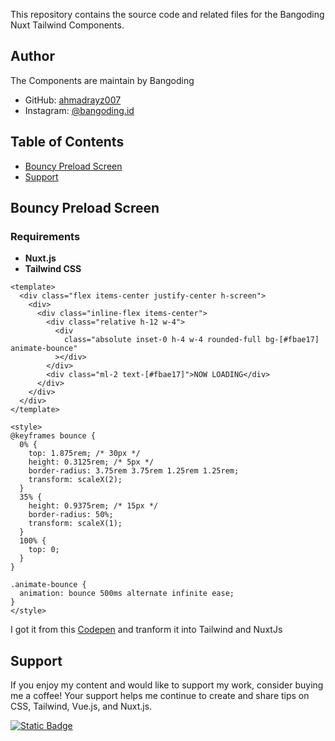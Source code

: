 This repository contains the source code and related files for the Bangoding Nuxt Tailwind Components.

## Author

The Components are maintain by Bangoding

- GitHub: [ahmadrayz007](https://github.com/ahmadrayz007)
- Instagram: [@bangoding.id](https://www.instagram.com/bangoding.id/)

## Table of Contents

- [Bouncy Preload Screen](#bouncy-preload-screen)
- [Support](#support)

## Bouncy Preload Screen
### Requirements

- **Nuxt.js**
- **Tailwind CSS**

```
<template>
  <div class="flex items-center justify-center h-screen">
    <div>
      <div class="inline-flex items-center">
        <div class="relative h-12 w-4">
          <div
            class="absolute inset-0 h-4 w-4 rounded-full bg-[#fbae17] animate-bounce"
          ></div>
        </div>
        <div class="ml-2 text-[#fbae17]">NOW LOADING</div>
      </div>
    </div>
  </div>
</template>

<style>
@keyframes bounce {
  0% {
    top: 1.875rem; /* 30px */
    height: 0.3125rem; /* 5px */
    border-radius: 3.75rem 3.75rem 1.25rem 1.25rem;
    transform: scaleX(2);
  }
  35% {
    height: 0.9375rem; /* 15px */
    border-radius: 50%;
    transform: scaleX(1);
  }
  100% {
    top: 0;
  }
}

.animate-bounce {
  animation: bounce 500ms alternate infinite ease;
}
</style>
```
I got it from this [Codepen](https://codepen.io/wabeshew/pen/XdbBdM) and tranform it into Tailwind and NuxtJs

## Support
If you enjoy my content and would like to support my work, consider buying me a coffee! Your support helps me continue to create and share tips on CSS, Tailwind, Vue.js, and Nuxt.js.

[![Static Badge](https://img.shields.io/badge/Buy%20me%20a%20Ko--fi-FF5E5B?style=for-the-badge&logo=ko-fi&logoColor=white)](https://ko-fi.com/bangoding)
